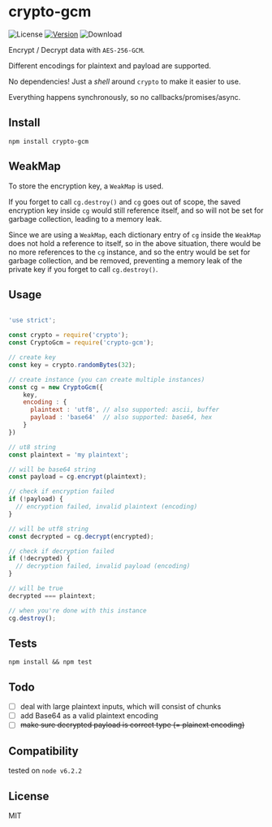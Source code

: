 # crypto-gcm

![License](https://img.shields.io/github/license/rmi7/crypto-gcm.svg?style=flat-square)
[![Version](https://img.shields.io/npm/v/crypto-gcm.svg?style=flat-square&label=version)](https://www.npmjs.com/package/crypto-gcm)
![Download](https://img.shields.io/npm/dt/crypto-gcm.svg)

Encrypt / Decrypt data with `AES-256-GCM`.

Different encodings for plaintext and payload are supported.

No dependencies! Just a *shell* around `crypto` to make it easier to use.

Everything happens synchronously, so no callbacks/promises/async.

## Install

`npm install crypto-gcm`

## WeakMap

To store the encryption key, a `WeakMap` is used.

If you forget to call `cg.destroy()` and `cg` goes out of scope, the saved encryption key inside `cg` would still reference itself, and so will not be set for garbage collection, leading to a memory leak.

Since we are using a `WeakMap`, each dictionary entry of
`cg` inside the `WeakMap` does not hold a reference to itself, so in the above situation, there would be no more references to the `cg` instance, and so the entry would be set for garbage collection, and be removed, preventing a memory leak of the private key if you forget to call `cg.destroy()`.

## Usage

```javascript

'use strict';

const crypto = require('crypto');
const CryptoGcm = require('crypto-gcm');

// create key
const key = crypto.randomBytes(32);

// create instance (you can create multiple instances)
const cg = new CryptoGcm({
    key,
    encoding : {
      plaintext : 'utf8', // also supported: ascii, buffer
      payload : 'base64'  // also supported: base64, hex
    }
})

// ut8 string
const plaintext = 'my plaintext';

// will be base64 string
const payload = cg.encrypt(plaintext);

// check if encryption failed
if (!payload) {
  // encryption failed, invalid plaintext (encoding)
}

// will be utf8 string
const decrypted = cg.decrypt(encrypted);

// check if decryption failed
if (!decrypted) {
  // decryption failed, invalid payload (encoding)
}

// will be true
decrypted === plaintext;

// when you're done with this instance
cg.destroy();

```

## Tests

`npm install && npm test`

## Todo

- [ ] deal with large plaintext inputs, which will consist of chunks
- [ ] add Base64 as a valid plaintext encoding
- [ ] ~~make sure decrypted payload is correct type (= plainext encoding)~~

## Compatibility

tested on `node v6.2.2`

## License

MIT
